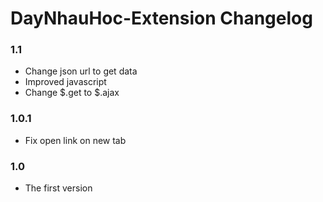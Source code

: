 # DayNhauHoc-Extension Changelog

### 1.1
* Change json url to get data
* Improved javascript
* Change $.get to $.ajax

### 1.0.1
* Fix open link on new tab

### 1.0
* The first version